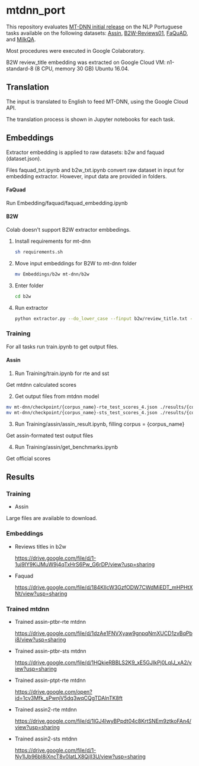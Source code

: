 # mtdnn_port
This repository evaluates [MT-DNN initial release](https://github.com/namisan/mt-dnn/tree/v0.1 "MT-DNN repository") on the NLP Portuguese tasks available on the following datasets: [Assin](http://nilc.icmc.usp.br/assin/ "Assin dataset"), [B2W-Reviews01](https://github.com/b2wdigital/b2w-reviews01 "B2W repository"), [FaQuAD](https://github.com/liafacom/faquad "faquad repository"), and [MilkQA](http://nilc.icmc.usp.br/nilc/index.php/milkqa/ "MilkQA page").

Most procedures were executed in Google Colaboratory. 

B2W review_title embedding was extracted on Google Cloud VM: n1-standard-8 (8 CPU, memory 30 GB) Ubuntu 16.04.

## Translation

The input is translated to English to feed MT-DNN, using the Google Cloud API.

The translation process is shown in Jupyter notebooks for each task.

## Embeddings

Extractor embedding is applied to raw datasets: b2w and faquad (dataset.json).

Files faquad_txt.ipynb and b2w_txt.ipynb convert raw dataset in input for embedding extractor.
However, input data are provided in folders.


#### FaQuad

 Run Embedding/faquad/faquad_embedding.ipynb

#### B2W
Colab doesn't support B2W extractor embbedings.

1. Install requirements for mt-dnn
   
   ```bash
   sh requirements.sh
   ```

2. Move input embeddings for B2W to mt-dnn folder


   ```bash
   mv Embeddings/b2w mt-dnn/b2w
   ```

3. Enter folder  
   ```bash
   cd b2w
   ```

4. Run extractor

   ```bash
   python extractor.py --do_lower_case --finput b2w/review_title.txt --foutput b2w/review_title.json --bert_model bert-base-uncased --checkpoint mt_dnn_models/mt_dnn_base_uncased.pt
   ```

### Training
For all tasks run train.ipynb to get output files.

#### Assin
 1. Run Training/train.ipynb for rte and sst
 
  Get mtdnn calculated scores
 
 2. Get output files from mtdnn model
   ```bash
   mv mt-dnn/checkpoint/{corpus_name}-rte_test_scores_4.json ./results/{corpus_name}-rte_test_scores_4.json
   mv mt-dnn/checkpoint/{corpus_name}-sts_test_scores_4.json ./results/{corpus_name}-sts_test_scores_4.json
   ```
 3. Run Training/assin/assin_result.ipynb, filling corpus = {corpus_name}
   
   Get assin-formated test output files
 
 4. Run Training/assin/get_benchmarks.ipynb
   
   Get official scores

## Results

### Training
 - Assin

Large files are available to download.

### Embeddings

- Reviews titles in b2w

  https://drive.google.com/file/d/1-1uj9IY9KiJMuW9j4qTxHrS6Pw_G6rDP/view?usp=sharing
  
- Faquad

  https://drive.google.com/file/d/184KIIcW3GzfODW7CWdMiEDT_mHPHtXNt/view?usp=sharing
  
### Trained mtdnn
  
- Trained assin-ptbr-rte mtdnn
 
  https://drive.google.com/file/d/1dzAe1FNVXyaw9gnpqNmXUCD1zvBqPbi8/view?usp=sharing
 
- Trained assin-ptbr-sts mtdnn

  https://drive.google.com/file/d/1HQkieRBBLS2K9_xE5GJIkPj0LqIJ_xA2/view?usp=sharing
 
- Trained assin-ptpt-rte mtdnn
 
  https://drive.google.com/open?id=1cv3Mfk_sPwnjV5dq3wqCQgTDAlnTK8ft
 
- Trained assin2-rte mtdnn
 
  https://drive.google.com/file/d/1lGJ4lwyBPpdt04c8KrtSNEm9ztkoFAn4/view?usp=sharing

- Trained assin2-sts mtdnn

  https://drive.google.com/file/d/1-Ny1lJb96bI8iXncT8v0IatLX8QjII3U/view?usp=sharing
